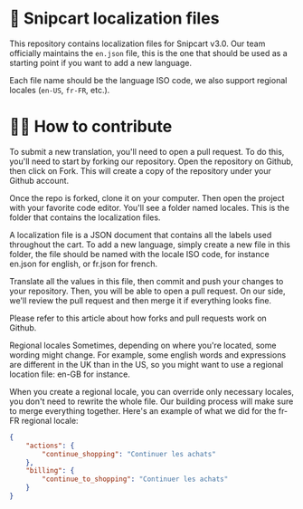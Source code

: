 # 🧾 Snipcart localization files

This repository contains localization files for Snipcart v3.0. Our team officially maintains the `en.json` file, this is the one that should be used as a starting point if you want to add a new language.

Each file name should be the language ISO code, we also support regional locales (`en-US`, `fr-FR`, etc.).

# 👷‍♀️ How to contribute 

To submit a new translation, you'll need to open a pull request. To do this, you'll need to start by forking our repository. Open the repository on Github, then click on Fork. This will create a copy of the repository under your Github account.

Once the repo is forked, clone it on your computer. Then open the project with your favorite code editor. You'll see a folder named locales. This is the folder that contains the localization files.

A localization file is a JSON document that contains all the labels used throughout the cart. To add a new language, simply create a new file in this folder, the file should be named with the locale ISO code, for instance en.json for english, or fr.json for french.

Translate all the values in this file, then commit and push your changes to your repository. Then, you will be able to open a pull request. On our side, we'll review the pull request and then merge it if everything looks fine.

Please refer to this article about how forks and pull requests work on Github.

Regional locales
Sometimes, depending on where you're located, some wording might change. For example, some english words and expressions are different in the UK than in the US, so you might want to use a regional location file: en-GB for instance.

When you create a regional locale, you can override only necessary locales, you don't need to rewrite the whole file. Our building process will make sure to merge everything together. Here's an example of what we did for the fr-FR regional locale:

```json
{
    "actions": {
        "continue_shopping": "Continuer les achats"
    },
    "billing": {
        "continue_to_shopping": "Continuer les achats"
    }
}
```
